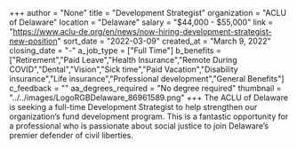 +++
author = "None"
title = "Development Strategist"
organization = "ACLU of Delaware"
location = "Delaware"
salary = "$44,000 - $55,000"
link = "https://www.aclu-de.org/en/news/now-hiring-development-strategist-new-position"
sort_date = "2022-03-09"
created_at = "March 9, 2022"
closing_date = "-"
a_job_type = ["Full Time"]
b_benefits = ["Retirement","Paid Leave","Health Insurance","Remote During COVID","Dental","Vision","Sick time","Paid Vacation","Disability insurance","Life insurance","Professional development","General Benefits"]
c_feedback = ""
aa_degrees_required = "No degree required"
thumbnail = "../../images/LogoRGBDelaware_86961589.png"
+++
The ACLU of Delaware is seeking a full-time Development Strategist to help strengthen our organization’s fund development program. This is a fantastic opportunity for a professional who is passionate about social justice to join Delaware’s premier defender of civil liberties.